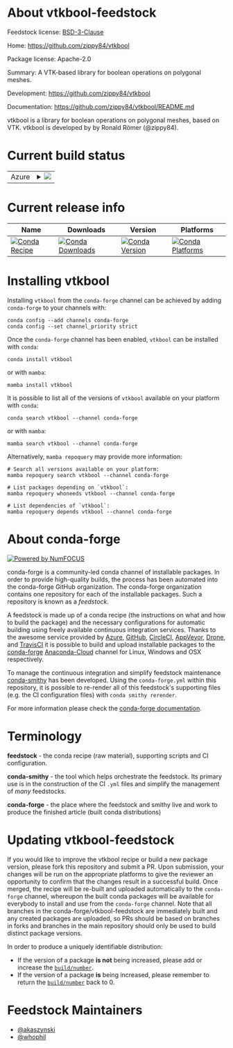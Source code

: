 About vtkbool-feedstock
=======================

Feedstock license: [BSD-3-Clause](https://github.com/conda-forge/vtkbool-feedstock/blob/main/LICENSE.txt)

Home: https://github.com/zippy84/vtkbool

Package license: Apache-2.0

Summary: A VTK-based library for boolean operations on polygonal meshes.

Development: https://github.com/zippy84/vtkbool

Documentation: https://github.com/zippy84/vtkbool/README.md

vtkbool is a library for boolean operations on polygonal meshes,
based on VTK. vtkbool is developed by by Ronald Römer (@zippy84).


Current build status
====================


<table>
    
  <tr>
    <td>Azure</td>
    <td>
      <details>
        <summary>
          <a href="https://dev.azure.com/conda-forge/feedstock-builds/_build/latest?definitionId=19316&branchName=main">
            <img src="https://dev.azure.com/conda-forge/feedstock-builds/_apis/build/status/vtkbool-feedstock?branchName=main">
          </a>
        </summary>
        <table>
          <thead><tr><th>Variant</th><th>Status</th></tr></thead>
          <tbody><tr>
              <td>linux_64_python3.10.____cpython</td>
              <td>
                <a href="https://dev.azure.com/conda-forge/feedstock-builds/_build/latest?definitionId=19316&branchName=main">
                  <img src="https://dev.azure.com/conda-forge/feedstock-builds/_apis/build/status/vtkbool-feedstock?branchName=main&jobName=linux&configuration=linux%20linux_64_python3.10.____cpython" alt="variant">
                </a>
              </td>
            </tr><tr>
              <td>linux_64_python3.11.____cpython</td>
              <td>
                <a href="https://dev.azure.com/conda-forge/feedstock-builds/_build/latest?definitionId=19316&branchName=main">
                  <img src="https://dev.azure.com/conda-forge/feedstock-builds/_apis/build/status/vtkbool-feedstock?branchName=main&jobName=linux&configuration=linux%20linux_64_python3.11.____cpython" alt="variant">
                </a>
              </td>
            </tr><tr>
              <td>linux_64_python3.8.____cpython</td>
              <td>
                <a href="https://dev.azure.com/conda-forge/feedstock-builds/_build/latest?definitionId=19316&branchName=main">
                  <img src="https://dev.azure.com/conda-forge/feedstock-builds/_apis/build/status/vtkbool-feedstock?branchName=main&jobName=linux&configuration=linux%20linux_64_python3.8.____cpython" alt="variant">
                </a>
              </td>
            </tr><tr>
              <td>linux_64_python3.9.____cpython</td>
              <td>
                <a href="https://dev.azure.com/conda-forge/feedstock-builds/_build/latest?definitionId=19316&branchName=main">
                  <img src="https://dev.azure.com/conda-forge/feedstock-builds/_apis/build/status/vtkbool-feedstock?branchName=main&jobName=linux&configuration=linux%20linux_64_python3.9.____cpython" alt="variant">
                </a>
              </td>
            </tr><tr>
              <td>osx_64_python3.10.____cpython</td>
              <td>
                <a href="https://dev.azure.com/conda-forge/feedstock-builds/_build/latest?definitionId=19316&branchName=main">
                  <img src="https://dev.azure.com/conda-forge/feedstock-builds/_apis/build/status/vtkbool-feedstock?branchName=main&jobName=osx&configuration=osx%20osx_64_python3.10.____cpython" alt="variant">
                </a>
              </td>
            </tr><tr>
              <td>osx_64_python3.11.____cpython</td>
              <td>
                <a href="https://dev.azure.com/conda-forge/feedstock-builds/_build/latest?definitionId=19316&branchName=main">
                  <img src="https://dev.azure.com/conda-forge/feedstock-builds/_apis/build/status/vtkbool-feedstock?branchName=main&jobName=osx&configuration=osx%20osx_64_python3.11.____cpython" alt="variant">
                </a>
              </td>
            </tr><tr>
              <td>osx_64_python3.8.____cpython</td>
              <td>
                <a href="https://dev.azure.com/conda-forge/feedstock-builds/_build/latest?definitionId=19316&branchName=main">
                  <img src="https://dev.azure.com/conda-forge/feedstock-builds/_apis/build/status/vtkbool-feedstock?branchName=main&jobName=osx&configuration=osx%20osx_64_python3.8.____cpython" alt="variant">
                </a>
              </td>
            </tr><tr>
              <td>osx_64_python3.9.____cpython</td>
              <td>
                <a href="https://dev.azure.com/conda-forge/feedstock-builds/_build/latest?definitionId=19316&branchName=main">
                  <img src="https://dev.azure.com/conda-forge/feedstock-builds/_apis/build/status/vtkbool-feedstock?branchName=main&jobName=osx&configuration=osx%20osx_64_python3.9.____cpython" alt="variant">
                </a>
              </td>
            </tr><tr>
              <td>win_64_python3.10.____cpython</td>
              <td>
                <a href="https://dev.azure.com/conda-forge/feedstock-builds/_build/latest?definitionId=19316&branchName=main">
                  <img src="https://dev.azure.com/conda-forge/feedstock-builds/_apis/build/status/vtkbool-feedstock?branchName=main&jobName=win&configuration=win%20win_64_python3.10.____cpython" alt="variant">
                </a>
              </td>
            </tr><tr>
              <td>win_64_python3.11.____cpython</td>
              <td>
                <a href="https://dev.azure.com/conda-forge/feedstock-builds/_build/latest?definitionId=19316&branchName=main">
                  <img src="https://dev.azure.com/conda-forge/feedstock-builds/_apis/build/status/vtkbool-feedstock?branchName=main&jobName=win&configuration=win%20win_64_python3.11.____cpython" alt="variant">
                </a>
              </td>
            </tr><tr>
              <td>win_64_python3.8.____cpython</td>
              <td>
                <a href="https://dev.azure.com/conda-forge/feedstock-builds/_build/latest?definitionId=19316&branchName=main">
                  <img src="https://dev.azure.com/conda-forge/feedstock-builds/_apis/build/status/vtkbool-feedstock?branchName=main&jobName=win&configuration=win%20win_64_python3.8.____cpython" alt="variant">
                </a>
              </td>
            </tr><tr>
              <td>win_64_python3.9.____cpython</td>
              <td>
                <a href="https://dev.azure.com/conda-forge/feedstock-builds/_build/latest?definitionId=19316&branchName=main">
                  <img src="https://dev.azure.com/conda-forge/feedstock-builds/_apis/build/status/vtkbool-feedstock?branchName=main&jobName=win&configuration=win%20win_64_python3.9.____cpython" alt="variant">
                </a>
              </td>
            </tr>
          </tbody>
        </table>
      </details>
    </td>
  </tr>
</table>

Current release info
====================

| Name | Downloads | Version | Platforms |
| --- | --- | --- | --- |
| [![Conda Recipe](https://img.shields.io/badge/recipe-vtkbool-green.svg)](https://anaconda.org/conda-forge/vtkbool) | [![Conda Downloads](https://img.shields.io/conda/dn/conda-forge/vtkbool.svg)](https://anaconda.org/conda-forge/vtkbool) | [![Conda Version](https://img.shields.io/conda/vn/conda-forge/vtkbool.svg)](https://anaconda.org/conda-forge/vtkbool) | [![Conda Platforms](https://img.shields.io/conda/pn/conda-forge/vtkbool.svg)](https://anaconda.org/conda-forge/vtkbool) |

Installing vtkbool
==================

Installing `vtkbool` from the `conda-forge` channel can be achieved by adding `conda-forge` to your channels with:

```
conda config --add channels conda-forge
conda config --set channel_priority strict
```

Once the `conda-forge` channel has been enabled, `vtkbool` can be installed with `conda`:

```
conda install vtkbool
```

or with `mamba`:

```
mamba install vtkbool
```

It is possible to list all of the versions of `vtkbool` available on your platform with `conda`:

```
conda search vtkbool --channel conda-forge
```

or with `mamba`:

```
mamba search vtkbool --channel conda-forge
```

Alternatively, `mamba repoquery` may provide more information:

```
# Search all versions available on your platform:
mamba repoquery search vtkbool --channel conda-forge

# List packages depending on `vtkbool`:
mamba repoquery whoneeds vtkbool --channel conda-forge

# List dependencies of `vtkbool`:
mamba repoquery depends vtkbool --channel conda-forge
```


About conda-forge
=================

[![Powered by
NumFOCUS](https://img.shields.io/badge/powered%20by-NumFOCUS-orange.svg?style=flat&colorA=E1523D&colorB=007D8A)](https://numfocus.org)

conda-forge is a community-led conda channel of installable packages.
In order to provide high-quality builds, the process has been automated into the
conda-forge GitHub organization. The conda-forge organization contains one repository
for each of the installable packages. Such a repository is known as a *feedstock*.

A feedstock is made up of a conda recipe (the instructions on what and how to build
the package) and the necessary configurations for automatic building using freely
available continuous integration services. Thanks to the awesome service provided by
[Azure](https://azure.microsoft.com/en-us/services/devops/), [GitHub](https://github.com/),
[CircleCI](https://circleci.com/), [AppVeyor](https://www.appveyor.com/),
[Drone](https://cloud.drone.io/welcome), and [TravisCI](https://travis-ci.com/)
it is possible to build and upload installable packages to the
[conda-forge](https://anaconda.org/conda-forge) [Anaconda-Cloud](https://anaconda.org/)
channel for Linux, Windows and OSX respectively.

To manage the continuous integration and simplify feedstock maintenance
[conda-smithy](https://github.com/conda-forge/conda-smithy) has been developed.
Using the ``conda-forge.yml`` within this repository, it is possible to re-render all of
this feedstock's supporting files (e.g. the CI configuration files) with ``conda smithy rerender``.

For more information please check the [conda-forge documentation](https://conda-forge.org/docs/).

Terminology
===========

**feedstock** - the conda recipe (raw material), supporting scripts and CI configuration.

**conda-smithy** - the tool which helps orchestrate the feedstock.
                   Its primary use is in the construction of the CI ``.yml`` files
                   and simplify the management of *many* feedstocks.

**conda-forge** - the place where the feedstock and smithy live and work to
                  produce the finished article (built conda distributions)


Updating vtkbool-feedstock
==========================

If you would like to improve the vtkbool recipe or build a new
package version, please fork this repository and submit a PR. Upon submission,
your changes will be run on the appropriate platforms to give the reviewer an
opportunity to confirm that the changes result in a successful build. Once
merged, the recipe will be re-built and uploaded automatically to the
`conda-forge` channel, whereupon the built conda packages will be available for
everybody to install and use from the `conda-forge` channel.
Note that all branches in the conda-forge/vtkbool-feedstock are
immediately built and any created packages are uploaded, so PRs should be based
on branches in forks and branches in the main repository should only be used to
build distinct package versions.

In order to produce a uniquely identifiable distribution:
 * If the version of a package **is not** being increased, please add or increase
   the [``build/number``](https://docs.conda.io/projects/conda-build/en/latest/resources/define-metadata.html#build-number-and-string).
 * If the version of a package **is** being increased, please remember to return
   the [``build/number``](https://docs.conda.io/projects/conda-build/en/latest/resources/define-metadata.html#build-number-and-string)
   back to 0.

Feedstock Maintainers
=====================

* [@akaszynski](https://github.com/akaszynski/)
* [@whophil](https://github.com/whophil/)

